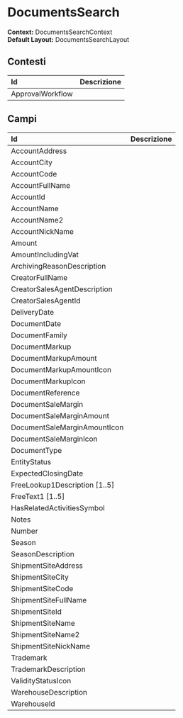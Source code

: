 # DocumentsSearch

**Context:** DocumentsSearchContext  
**Default Layout:** DocumentsSearchLayout

## Contesti

| Id | Descrizione |
| :--- | :--- |
| ApprovalWorkflow |  |

## Campi

| Id | Descrizione |
| :--- | :--- |
| AccountAddress |  |
| AccountCity |  |
| AccountCode |  |
| AccountFullName |  |
| AccountId |  |
| AccountName |  |
| AccountName2 |  |
| AccountNickName |  |
| Amount |  |
| AmountIncludingVat |  |
| ArchivingReasonDescription |  |
| CreatorFullName |  |
| CreatorSalesAgentDescription |  |
| CreatorSalesAgentId |  |
| DeliveryDate |  |
| DocumentDate |  |
| DocumentFamily |  |
| DocumentMarkup |  |
| DocumentMarkupAmount |  |
| DocumentMarkupAmountIcon |  |
| DocumentMarkupIcon |  |
| DocumentReference |  |
| DocumentSaleMargin |  |
| DocumentSaleMarginAmount |  |
| DocumentSaleMarginAmountIcon |  |
| DocumentSaleMarginIcon |  |
| DocumentType |  |
| EntityStatus |  |
| ExpectedClosingDate |  |
| FreeLookup1Description \[1..5\] |  |
| FreeText1 \[1..5\] |  |
| HasRelatedActivitiesSymbol |  |
| Notes |  |
| Number |  |
| Season |  |
| SeasonDescription |  |
| ShipmentSiteAddress |  |
| ShipmentSiteCity |  |
| ShipmentSiteCode |  |
| ShipmentSiteFullName |  |
| ShipmentSiteId |  |
| ShipmentSiteName |  |
| ShipmentSiteName2 |  |
| ShipmentSiteNickName |  |
| Trademark |  |
| TrademarkDescription |  |
| ValidityStatusIcon |  |
| WarehouseDescription |  |
| WarehouseId |  |

